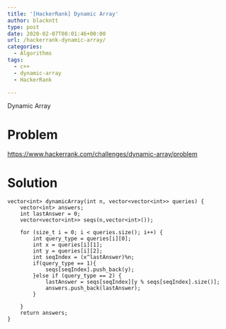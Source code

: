 ```yaml
---
title: '[HackerRank] Dynamic Array'
author: blackntt
type: post
date: 2020-02-07T08:01:46+00:00
url: /hackerrank-dynamic-array/
categories:
  - Algorithms
tags:
  - c++
  - dynamic-array
  - HackerRank

---
```

Dynamic Array

# Problem

https://www.hackerrank.com/challenges/dynamic-array/problem

# Solution

<pre><code class="language-cpp line-numbers">vector&lt;int&gt; dynamicArray(int n, vector&lt;vector&lt;int&gt;&gt; queries) {
    vector&lt;int&gt; answers;
    int lastAnswer = 0;
    vector&lt;vector&lt;int&gt;&gt; seqs(n,vector&lt;int&gt;());

    for (size_t i = 0; i &lt; queries.size(); i++) {
        int query_type = queries[i][0];
        int x = queries[i][1];
        int y = queries[i][2];
        int seqIndex = (x^lastAnswer)%n;
        if(query_type == 1){
            seqs[seqIndex].push_back(y);
        }else if (query_type == 2) {
            lastAnswer = seqs[seqIndex][y % seqs[seqIndex].size()];
            answers.push_back(lastAnswer);
        }

    }
    return answers;
}
</code></pre>